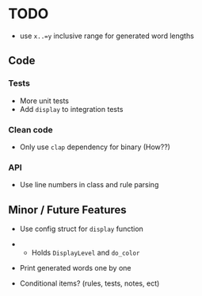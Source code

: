 # TODO

- use `x..=y` inclusive range for generated word lengths

## Code

### Tests

- More unit tests
- Add `display` to integration tests

### Clean code

- Only use `clap` dependency for binary (How??)

### API

- Use line numbers in class and rule parsing

## Minor / Future Features

- Use config struct for `display` function
- - Holds `DisplayLevel` and `do_color`

- Print generated words one by one

- Conditional items? (rules, tests, notes, ect)
